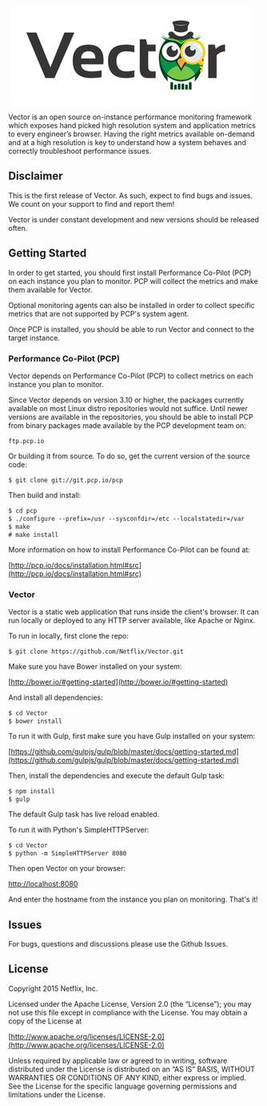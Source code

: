 ![Vector](vector.png)

Vector is an open source on-instance performance monitoring framework which exposes hand picked high resolution system and application metrics to every engineer’s browser. Having the right metrics available on-demand and at a high resolution is key to understand how a system behaves and correctly troubleshoot performance issues.

## Disclaimer

This is the first release of Vector. As such, expect to find bugs and issues. We count on your support to find and report them!

Vector is under constant development and new versions should be released often.

## Getting Started

In order to get started, you should first install Performance Co-Pilot (PCP) on each instance you plan to monitor. PCP will collect the metrics and make them available for Vector.

Optional monitoring agents can also be installed in order to collect specific metrics that are not supported by PCP's system agent.

Once PCP is installed, you should be able to run Vector and connect to the target instance.

### Performance Co-Pilot (PCP)

Vector depends on Performance Co-Pilot (PCP) to collect metrics on each instance you plan to monitor.

Since Vector depends on version 3.10 or higher, the packages currently available on most Linux distro repositories would not suffice. Until newer versions are available in the repositories, you should be able to install PCP from binary packages made available by the PCP development team on:

```
ftp.pcp.io
````

Or building it from source. To do so, get the current version of the source code:

```
$ git clone git://git.pcp.io/pcp
```

Then build and install:

```
$ cd pcp
$ ./configure --prefix=/usr --sysconfdir=/etc --localstatedir=/var
$ make
# make install
```

More information on how to install Performance Co-Pilot can be found at:

[http://pcp.io/docs/installation.html#src](http://pcp.io/docs/installation.html#src)

### Vector

Vector is a static web application that runs inside the client's browser. It can run locally or deployed to any HTTP server available, like Apache or Nginx.

To run in locally, first clone the repo:

```
$ git clone https://github.com/Netflix/Vector.git
```

Make sure you have Bower installed on your system:

[http://bower.io/#getting-started](http://bower.io/#getting-started)

And install all dependencies:

```
$ cd Vector
$ bower install
```

To run it with Gulp, first make sure you have Gulp installed on your system:

[https://github.com/gulpjs/gulp/blob/master/docs/getting-started.md](https://github.com/gulpjs/gulp/blob/master/docs/getting-started.md)

Then, install the dependencies and execute the default Gulp task:

```
$ npm install
$ gulp
```

The default Gulp task has live reload enabled.

To run it with Python's SimpleHTTPServer:

```
$ cd Vector
$ python -m SimpleHTTPServer 8080
```

Then open Vector on your browser:

[http://localhost:8080](http://localhost:8080)

And enter the hostname from the instance you plan on monitoring. That's it!

## Issues

For bugs, questions and discussions please use the Github Issues.

## License

Copyright 2015 Netflix, Inc.

Licensed under the Apache License, Version 2.0 (the “License”); you may not use this file except in compliance with the License. You may obtain a copy of the License at

[http://www.apache.org/licenses/LICENSE-2.0](http://www.apache.org/licenses/LICENSE-2.0)

Unless required by applicable law or agreed to in writing, software distributed under the License is distributed on an “AS IS” BASIS, WITHOUT WARRANTIES OR CONDITIONS OF ANY KIND, either express or implied. See the License for the specific language governing permissions and limitations under the License.
